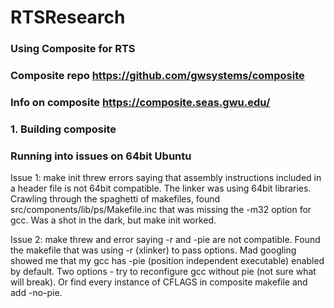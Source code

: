 # RTSResearch
### Using Composite for RTS
### Composite repo https://github.com/gwsystems/composite

### Info on composite https://composite.seas.gwu.edu/

### 1. Building composite
### Running into issues on 64bit Ubuntu

Issue 1: make init threw errors saying that assembly instructions included in a header file is not 64bit compatible. The linker was using 64bit libraries. Crawling through the spaghetti of makefiles, found src/components/lib/ps/Makefile.inc that was missing the -m32 option for gcc. Was a shot in the dark, but make init worked.

Issue 2: make threw and error saying -r and -pie are not compatible. Found the makefile that was using -r (xlinker) to pass options. Mad googling showed me that my gcc has -pie (position independent executable) enabled by default. Two options - try to reconfigure gcc without pie (not sure what will break). Or find every instance of CFLAGS in composite makefile and add -no-pie. 
